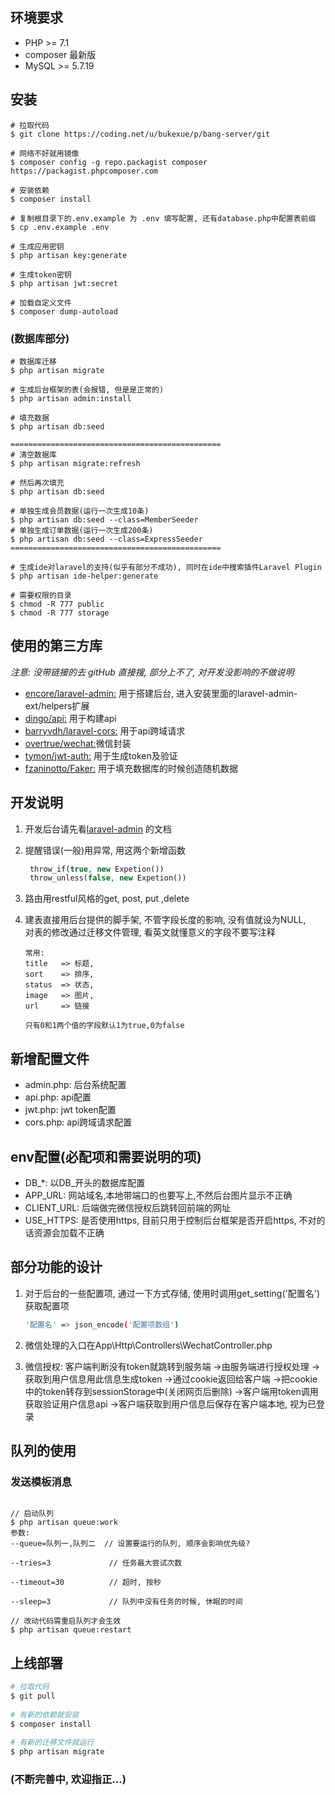 ## 环境要求
* PHP >= 7.1
* composer 最新版
* MySQL >= 5.7.19

## 安装

```base
# 拉取代码
$ git clone https://coding.net/u/bukexue/p/bang-server/git
  
# 网络不好就用镜像
$ composer config -g repo.packagist composer https://packagist.phpcomposer.com
 
# 安装依赖
$ composer install
  
# 复制根目录下的.env.example 为 .env 填写配置, 还有database.php中配置表前缀
$ cp .env.example .env
  
# 生成应用密钥
$ php artisan key:generate
   
# 生成token密钥
$ php artisan jwt:secret
   
# 加载自定义文件
$ composer dump-autoload  
 ```
 
 ### (数据库部分)
```base 
# 数据库迁移
$ php artisan migrate
  
# 生成后台框架的表(会报错, 但是是正常的)
$ php artisan admin:install
  
# 填充数据
$ php artisan db:seed
  
===============================================
# 清空数据库
$ php artisan migrate:refresh  
  
# 然后再次填充
$ php artisan db:seed
  
# 单独生成会员数据(运行一次生成10条)
$ php artisan db:seed --class=MemberSeeder
# 单独生成订单数据(运行一次生成200条)
$ php artisan db:seed --class=ExpressSeeder
===============================================
```

```base
# 生成ide对laravel的支持(似乎有部分不成功), 同时在ide中搜索插件Laravel Plugin
$ php artisan ide-helper:generate
  
# 需要权限的目录
$ chmod -R 777 public
$ chmod -R 777 storage

```


## 使用的第三方库

*注意: 没带链接的去 gitHub 直接搜, 部分上不了, 对开发没影响的不做说明*

* [encore/laravel-admin:](http://laravel-admin.org/docs/#/zh/) 用于搭建后台, 进入安装里面的laravel-admin-ext/helpers扩展
* [dingo/api:](https://github.com/liyu001989/dingo-api-wiki-zh) 用于构建api
* [barryvdh/laravel-cors:](https://github.com/barryvdh/laravel-cors/blob/master/readme.md) 用于api跨域请求
* [overtrue/wechat:](https://easywechat.org/zh-cn/docs/index.html)微信封装
* [tymon/jwt-auth:](https://github.com/tymondesigns/jwt-auth/wiki) 用于生成token及验证
* [fzaninotto/Faker:](https://github.com/fzaninotto/Faker#fakerprovideren_usaddress) 用于填充数据库的时候创造随机数据

## 开发说明

1. 开发后台请先看[laravel-admin](http://laravel-admin.org/docs/#/zh/) 的文档

2. 提醒错误(一般)用异常, 用这两个新增函数
    ```php
     throw_if(true, new Expetion())
     throw_unless(false, new Expetion())
    ```
    
3. 路由用restful风格的get, post, put ,delete

4. 建表直接用后台提供的脚手架, 不管字段长度的影响, 没有值就设为NULL, 
    <br>对表的修改通过迁移文件管理, 看英文就懂意义的字段不要写注释
    ```base
    常用:
    title   => 标题,
    sort    => 排序,
    status  => 状态,
    image   => 图片,
    url     => 链接
      
    只有0和1两个值的字段默认1为true,0为false
    ```
   
## 新增配置文件

* admin.php: 后台系统配置
* api.php: api配置
* jwt.php: jwt token配置
* cors.php: api跨域请求配置

## env配置(必配项和需要说明的项)
* DB_*: 以DB_开头的数据库配置
* APP_URL: 网站域名,本地带端口的也要写上,不然后台图片显示不正确
* CLIENT_URL: 后端做完微信授权后跳转回前端的网址
* USE_HTTPS: 是否使用https, 目前只用于控制后台框架是否开启https, 不对的话资源会加载不正确
   
## 部分功能的设计

1. 对于后台的一些配置项, 通过一下方式存储, 使用时调用get_setting('配置名')获取配置项

    ```bash
    '配置名' => json_encode('配置项数组')
    ```
    
2. 微信处理的入口在App\Http\Controllers\WechatController.php

3. 微信授权: 客户端判断没有token就跳转到服务端
            ->由服务端进行授权处理
            ->获取到用户信息用此信息生成token
            ->通过cookie返回给客户端
            ->把cookie中的token转存到sessionStorage中(关闭网页后删除)
            ->客户端用token调用获取验证用户信息api
            ->客户端获取到用户信息后保存在客户端本地, 视为已登录

## 队列的使用

### 发送模板消息

```base

// 启动队列
$ php artisan queue:work
参数:
--queue=队列一,队列二  // 设置要运行的队列, 顺序会影响优先级?

--tries=3             // 任务最大尝试次数

--timeout=30          // 超时, 按秒

--sleep=3             // 队列中没有任务的时候, 休眠的时间
  
// 改动代码需重启队列才会生效
$ php artisan queue:restart
```

## 上线部署

```bash
# 拉取代码
$ git pull
      
# 有新的依赖就安装
$ composer install
    
# 有新的迁移文件就运行
$ php artisan migrate
```  
    
### (不断完善中, 欢迎指正...)
